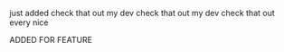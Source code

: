 just added 
check that out 
my dev check that out
my dev check that out every nice

ADDED FOR FEATURE